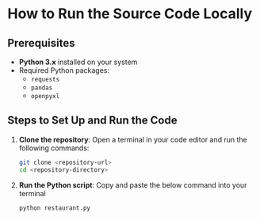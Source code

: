 # How to Run the Source Code Locally

## Prerequisites
- **Python 3.x** installed on your system
- Required Python packages:
  - `requests`
  - `pandas`
  - `openpyxl`

## Steps to Set Up and Run the Code

1. **Clone the repository**: Open a terminal in your code editor and run the following commands:
   ```bash
   git clone <repository-url>
   cd <repository-directory>

2. **Run the Python script**: Copy and paste the below command into your terminal
    ```python
    python restaurant.py